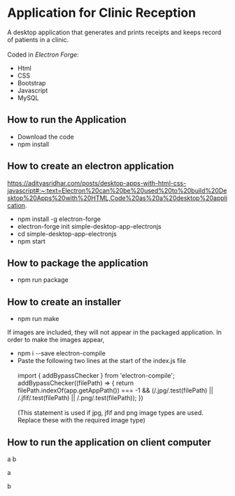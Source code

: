 # Application for Clinic Reception
A desktop application that generates and prints receipts and keeps record of patients in a clinic. 
<br><br>
Coded in *Electron Forge*: 
- Html 
- CSS 
- Bootstrap 
- Javascript
- MySQL 

## How to run the Application
- Download the code
- npm install

## How to create an electron application
https://adityasridhar.com/posts/desktop-apps-with-html-css-javascript#:~:text=Electron%20can%20be%20used%20to%20build%20Desktop%20Apps%20with%20HTML,Code%20as%20a%20desktop%20application.

- npm install -g electron-forge 
- electron-forge init simple-desktop-app-electronjs
- cd simple-desktop-app-electronjs
- npm start

## How to package the application
- npm run package

## How to create an installer
- npm run make

If images are included, they will not appear in the packaged application. In order to make the images appear,
- npm i --save electron-compile 
- Paste the following two lines at the start of the index.js file <br><br>
import { addBypassChecker } from 'electron-compile'; <br>
addBypassChecker((filePath) => { return filePath.indexOf(app.getAppPath()) === -1 && (/.jpg/.test(filePath) || /.jfif/.test(filePath) || /.png/.test(filePath)); }) <br><br>
(This statement is used if jpg, jfif and png image types are used. Replace these with the required image type) <br>
  
## How to run the application on client computer
a
b

a

b

